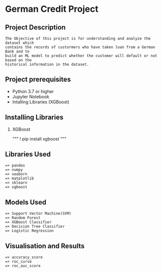 # German Credit Project

## Project Description 

    The Objective of this project is for understanding and analyze the dataset which
    contains the records of custormers who have taken loan from a German Bank and to 
    build an ML model to predict whether the customer will default or not based on the 
    historical information in the dataset.


## Project prerequisites

- Python 3.7 or higher
- Jupyter Notebook
- Intalling Libraries (XGBoost)

## Installing Libraries

1. XGBoost

    """
    ! pip install xgboost
    """


## Libraries Used 

    => pandas
    => numpy
    => seaborn
    => matplotlib
    => sklearn
    => xgboost


## Models Used

    => Support Vector Machine(SVM)
    => Random Forest
    => XGBoost Classifier
    => Decision Tree Classifier
    => Logistic Regression


## Visualisation and Results 

    => accuracy_score
    => roc_curve
    => roc_auc_score



